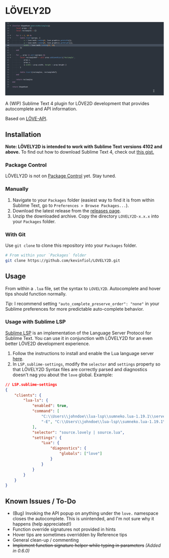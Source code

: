 # LÖVELY2D

![video demo](demo.gif)

A (WIP) Sublime Text 4 plugin for LÖVE2D development that provides autocomplete and API information.

Based on [LÖVE-API](https://github.com/love2d-community/love-api).

## Installation

**Note: LÖVELY2D is intended to work with Sublime Text versions 4102 and above.** To find out how to download Sublime Text 4, check out [this gist.](https://gist.github.com/jfcherng/7bf4103ea486d1f67b7970e846b3a619)

### Package Control

LÖVELY2D is not on [Package Control](https://packagecontrol.io/) yet. Stay tuned.

### Manually

1. Navigate to your `Packages` folder (easiest way to find it is from within Sublime Text, go to `Preferences > Browse Packages...`).
2. Download the latest release from the [releases page](https://github.com/kevinfiol/LOVELY2D/releases).
3. Unzip the downloaded archive. Copy the directory `LOVELY2D-x.x.x` into your `Packages` folder.

### With Git

Use `git clone` to clone this repository into your `Packages` folder.

```bash
# From within your `Packages` folder
git clone https://github.com/kevinfiol/LOVELY2D.git
```

## Usage

From within a `.lua` file, set the syntax to `LOVELY2D`. Autocomplete and hover tips should function normally.

*Tip:* I recommend setting `"auto_complete_preserve_order": "none"` in your Sublime preferences for more predictable auto-complete behavior.

### Usage with Sublime LSP

[Sublime LSP](https://github.com/sublimelsp/LSP) is an implementation of the Language Server Protocol for Sublime Text. You can use it in conjunction with LÖVELY2D for an even better LÖVE2D development experience.

1. Follow the instructions to install and enable the Lua language server [here](https://lsp.sublimetext.io/language_servers/#lua).
2. In `LSP.sublime-settings`, modify the `selector` and `settings` property so that LÖVELY2D Syntax files are correctly parsed and diagnostics doesn't nag you about the `love` global. Example:

```json
// LSP.sublime-settings
{
    "clients": {
        "lua-ls": {
            "enabled": true,
            "command": [
                "C:\\Users\\johndoe\\lua-lsp\\sumneko.lua-1.19.1\\server\\bin\\Windows\\lua-language-server.exe",
                "-E", "C:\\Users\\johndoe\\lua-lsp\\sumneko.lua-1.19.1\\server\\main.lua"
            ],
            "selector": "source.lovely | source.lua",
            "settings": {
                "Lua": {
                    "diagnostics": {
                        "globals": ["love"]
                    }
                }
            }
        }
    }
}

```

## Known Issues / To-Do

* (Bug) Invoking the API popup on anything under the `love.` namespace closes the autocomplete. This is unintended, and I'm not sure why it happens (help appreciated!)
* Function override signatures not provided in hints
* Hover tips are sometimes overridden by Reference tips
* General clean-up / commenting
* ~~Implement function signature helper while typing in parameters~~ *(Added in 0.6.0)*
